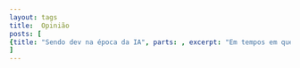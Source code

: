 ```yaml
---
layout: tags
title:  Opinião
posts: [
{title: "Sendo dev na época da IA", parts: , excerpt: "Em tempos em que tudo é gerado por IA, como se manter relevante?", url: /2025/07/sendo-dev-na-epoca-da-ia}
]
---
```

